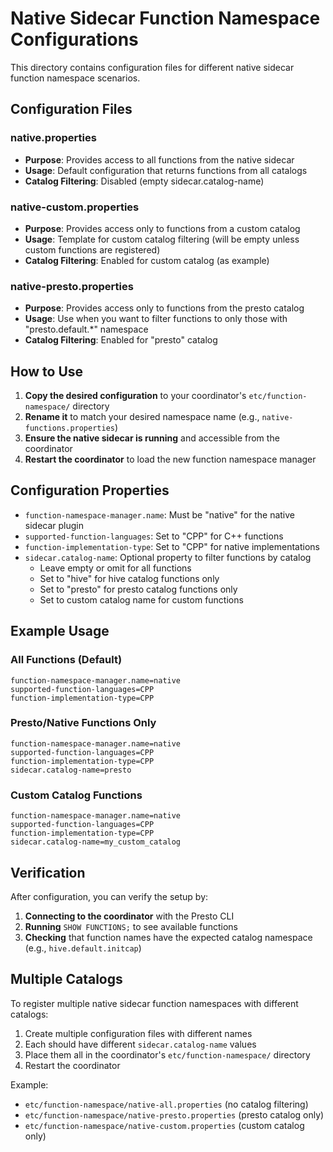 # Native Sidecar Function Namespace Configurations

This directory contains configuration files for different native sidecar function namespace scenarios.

## Configuration Files

### native.properties
- **Purpose**: Provides access to all functions from the native sidecar
- **Usage**: Default configuration that returns functions from all catalogs
- **Catalog Filtering**: Disabled (empty sidecar.catalog-name)

### native-custom.properties  
- **Purpose**: Provides access only to functions from a custom catalog
- **Usage**: Template for custom catalog filtering (will be empty unless custom functions are registered)
- **Catalog Filtering**: Enabled for custom catalog (as example)

### native-presto.properties
- **Purpose**: Provides access only to functions from the presto catalog  
- **Usage**: Use when you want to filter functions to only those with "presto.default.*" namespace
- **Catalog Filtering**: Enabled for "presto" catalog

## How to Use

1. **Copy the desired configuration** to your coordinator's `etc/function-namespace/` directory
2. **Rename it** to match your desired namespace name (e.g., `native-functions.properties`)
3. **Ensure the native sidecar is running** and accessible from the coordinator
4. **Restart the coordinator** to load the new function namespace manager

## Configuration Properties

- `function-namespace-manager.name`: Must be "native" for the native sidecar plugin
- `supported-function-languages`: Set to "CPP" for C++ functions
- `function-implementation-type`: Set to "CPP" for native implementations  
- `sidecar.catalog-name`: Optional property to filter functions by catalog
  - Leave empty or omit for all functions
  - Set to "hive" for hive catalog functions only
  - Set to "presto" for presto catalog functions only
  - Set to custom catalog name for custom functions

## Example Usage

### All Functions (Default)
```properties
function-namespace-manager.name=native
supported-function-languages=CPP
function-implementation-type=CPP
```

### Presto/Native Functions Only
```properties  
function-namespace-manager.name=native
supported-function-languages=CPP
function-implementation-type=CPP
sidecar.catalog-name=presto
```

### Custom Catalog Functions
```properties
function-namespace-manager.name=native
supported-function-languages=CPP
function-implementation-type=CPP
sidecar.catalog-name=my_custom_catalog
```

## Verification

After configuration, you can verify the setup by:

1. **Connecting to the coordinator** with the Presto CLI
2. **Running** `SHOW FUNCTIONS;` to see available functions
3. **Checking** that function names have the expected catalog namespace (e.g., `hive.default.initcap`)

## Multiple Catalogs

To register multiple native sidecar function namespaces with different catalogs:

1. Create multiple configuration files with different names
2. Each should have different `sidecar.catalog-name` values
3. Place them all in the coordinator's `etc/function-namespace/` directory
4. Restart the coordinator

Example:
- `etc/function-namespace/native-all.properties` (no catalog filtering)
- `etc/function-namespace/native-presto.properties` (presto catalog only)
- `etc/function-namespace/native-custom.properties` (custom catalog only)